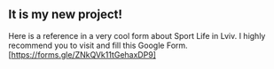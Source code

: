 ## It is my new project!
 
 Here is a reference in a very cool form about Sport Life in Lviv. I highly recommend you to visit and fill this Google Form.
[https://forms.gle/ZNkQVk11tGehaxDP9]


